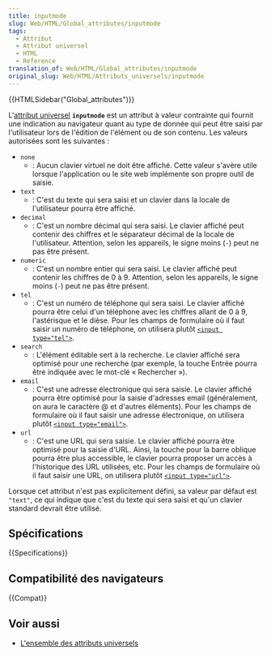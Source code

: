 ```yaml
---
title: inputmode
slug: Web/HTML/Global_attributes/inputmode
tags:
  - Attribut
  - Attribut universel
  - HTML
  - Reference
translation_of: Web/HTML/Global_attributes/inputmode
original_slug: Web/HTML/Attributs_universels/inputmode
---
```

{{HTMLSidebar("Global_attributes")}}

L'[attribut universel](/fr/docs/Web/HTML/Attributs_universels) **`inputmode`** est un attribut à valeur contrainte qui fournit une indication au navigateur quant au type de donnée qui peut être saisi par l'utilisateur lors de l'édition de l'élément ou de son contenu. Les valeurs autorisées sont les suivantes :

- `none`
  - : Aucun clavier virtuel ne doit être affiché. Cette valeur s'avère utile lorsque l'application ou le site web implémente son propre outil de saisie.
- `text`
  - : C'est du texte qui sera saisi et un clavier dans la locale de l'utilisateur pourra être affiché.
- `decimal`
  - : C'est un nombre décimal qui sera saisi. Le clavier affiché peut contenir des chiffres et le séparateur décimal de la locale de l'utilisateur. Attention, selon les appareils, le signe moins (`-`) peut ne pas être présent.
- `numeric`
  - : C'est un nombre entier qui sera saisi. Le clavier affiché peut contenir les chiffres de 0 à 9. Attention, selon les appareils, le signe moins (`-`) peut ne pas être présent.
- `tel`
  - : C'est un numéro de téléphone qui sera saisi. Le clavier affiché pourra être celui d'un téléphone avec les chiffres allant de 0 à 9, l'astérisque et le dièse. Pour les champs de formulaire où il faut saisir un numéro de téléphone, on utilisera plutôt [`<input type="tel">`](/fr/docs/Web/HTML/Element/Input/tel).
- `search`
  - : L'élément éditable sert à la recherche. Le clavier affiché sera optimisé pour une recherche (par exemple, la touche Entrée pourra être indiquée avec le mot-clé « Rechercher »).
- `email`
  - : C'est une adresse électronique qui sera saisie. Le clavier affiché pourra être optimisé pour la saisie d'adresses email (généralement, on aura le caractère @ et d'autres éléments). Pour les champs de formulaire où il faut saisir une adresse électronique, on utilisera plutôt [`<input type="email">`](/fr/docs/Web/HTML/Element/Input/email).
- `url`
  - : C'est une URL qui sera saisie. Le clavier affiché pourra être optimisé pour la saisie d'URL. Ainsi, la touche pour la barre oblique pourra être plus accessible, le clavier pourra proposer un accès à l'historique des URL utilisées, etc. Pour les champs de formulaire où il faut saisir une URL, on utilisera plutôt [`<input type="url">`](/fr/docs/Web/HTML/Element/Input/url).

Lorsque cet attribut n'est pas explicitement défini, sa valeur par défaut est `"text"`, ce qui indique que c'est du texte qui sera saisi et qu'un clavier standard devrait être utilisé.

## Spécifications

{{Specifications}}

## Compatibilité des navigateurs

{{Compat}}

## Voir aussi

- [L'ensemble des attributs universels](/fr/docs/Web/HTML/Attributs_universels)
